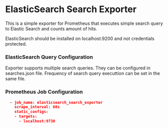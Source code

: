 # ElasticSearch Search Exporter
This is a simple exporter for Prometheus that executes simple search query to Elastic Search and counts amount of hits.

ElasticSearch should be installed on localhost:9200 and not credentials protected.

### ElasticSearch Query Configuration
Exporter supports multiple search queries. They can be configured in searches.json file.
Frequency of search query executtion can be set in the same file.

### Prometheus Job Configuration
```json
  - job_name: elasticsearch_search_exporter
    scrape_interval: 60s
    static_configs:
    - targets:
      - localhost:9730
```
